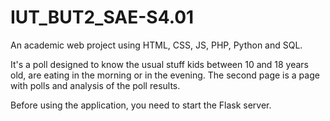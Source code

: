 # IUT_BUT2_SAE-S4.01

An academic web project using HTML, CSS, JS, PHP, Python and SQL.

It's a poll designed to know the usual stuff kids between 10 and 18 years old, are eating in the morning or in the evening.
The second page is a page with polls and analysis of the poll results.




Before using the application, you need to start the Flask server.
